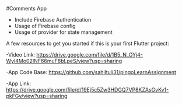 #Comments App
- Include Firebase Authentication
- Usage of Firebase config
- Usage of provider for state management
  


A few resources to get you started if this is your first Flutter project:

-Video Link: https://drive.google.com/file/d/1B5_N_OYj4-Wyl4Mo02INF66muF8bLpeS/view?usp=sharing

-App Code Base: https://github.com/sahiltuli31/pingoLearnAssignment

-App Link: https://drive.google.com/file/d/19Ej5c5Zw3HDGQ7VP8KZAsGvKv1-pkFGv/view?usp=sharing



